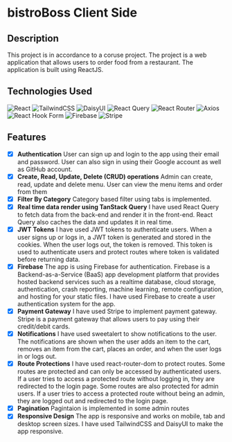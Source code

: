 # bistroBoss Client Side

## Description

This project is in accordance to a coruse project. The project is a web application that allows users to order food from a restaurant. The application is built using ReactJS.

## Technologies Used

![React](https://img.shields.io/badge/react-%2320232a.svg?style=for-the-badge&logo=react&logoColor=%2361DAFB) ![TailwindCSS](https://img.shields.io/badge/tailwindcss-%2338B2AC.svg?style=for-the-badge&logo=tailwind-css&logoColor=white) ![DaisyUI](https://img.shields.io/badge/daisyui-5A0EF8?style=for-the-badge&logo=daisyui&logoColor=white) ![React Query](https://img.shields.io/badge/-React%20Query-FF4154?style=for-the-badge&logo=react%20query&logoColor=white) ![React Router](https://img.shields.io/badge/React_Router-CA4245?style=for-the-badge&logo=react-router&logoColor=white) ![Axios](https://img.shields.io/badge/Axios-%23000000.svg?style=for-the-badge&logo=axios&logoColor=white) ![React Hook Form](https://img.shields.io/badge/React%20Hook%20Form-%23EC5990.svg?style=for-the-badge&logo=reacthookform&logoColor=white) ![Firebase](https://img.shields.io/badge/Firebase-039BE5?style=for-the-badge&logo=Firebase&logoColor=white) ![Stripe](https://img.shields.io/badge/Stripe-%233D3631.svg?style=for-the-badge&logo=Stripe&logoColor=white)

## Features

-   [x] **Authentication**
        User can sign up and login to the app using their email and password. User can also sign in using their Google account as well as GitHub account.
-   [x] **Create, Read, Update, Delete (CRUD) operations**
        Admin can create, read, update and delete menu. User can view the menu items and order from them
-   [x] **Filter By Category**
        Category based filter using tabs is implemented.
-   [x] **Real time data render using TanStack Query**
        I have used React Query to fetch data from the back-end and render it in the front-end. React Query also caches the data and updates it in real time.
-   [x] **JWT Tokens**
        I have used JWT tokens to authenticate users. When a user signs up or logs in, a JWT token is generated and stored in the cookies. When the user logs out, the token is removed. This token is used to authenticate users and protect routes where token is validated before returning data.
-   [x] **Firebase**
        The app is using Firebase for authentication. Firebase is a Backend-as-a-Service (BaaS) app development platform that provides hosted backend services such as a realtime database, cloud storage, authentication, crash reporting, machine learning, remote configuration, and hosting for your static files. I have used Firebase to create a user authentication system for the app.
-   [x] **Payment Gateway**
        I have used Stripe to implement payment gateway. Stripe is a payment gateway that allows users to pay using their credit/debit cards.
-   [x] **Notifications**
        I have used sweetalert to show notifications to the user. The notifications are shown when the user adds an item to the cart, removes an item from the cart, places an order, and when the user logs in or logs out.
-   [x] **Route Protections**
        I have used react-router-dom to protect routes. Some routes are protected and can only be accessed by authenticated users. If a user tries to access a protected route without logging in, they are redirected to the login page. Some routes are also protected for admin users. If a user tries to access a protected route without being an admin, they are logged out and redirected to the login page.
-   [x] **Pagination**
        Pagintaion is implemented in some admin routes
-   [x] **Responsive Design**
        The app is responsive and works on mobile, tab and desktop screen sizes. I have used TailwindCSS and DaisyUI to make the app responsive.
